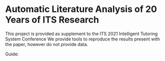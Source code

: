 # Automatic Literature Analysis of 20 Years of ITS Research

This project is provided as supplement to the ITS 2021 Intelligent Tutoring System Conference
We provide tools to reproduce the results present with the paper, however do not provide data. 

Guide:
